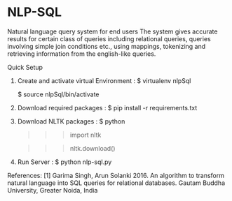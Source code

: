 # NLP-SQL
Natural language query system for end users
The system gives accurate results for certain class of queries including relational queries, queries involving simple join conditions etc., using mappings, tokenizing and retrieving information from the english-like queries.

Quick Setup

1. Create and activate virtual Environment :
   $ virtualenv nlpSql 
   
   $ source nlpSql/bin/activate
 
2. Download required packages :
   $ pip install -r requirements.txt 
  
3. Download NLTK packages : 
   $ python 
   >>> import nltk
   
   >>> nltk.download()
  
4. Run Server :
   $ python nlp-sql.py

References: 
[1] Garima Singh, Arun Solanki 2016. An algorithm to transform natural language into SQL queries for relational databases. Gautam Buddha University, Greater Noida, India
